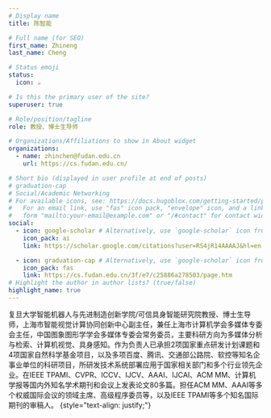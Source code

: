 ```yaml
---
# Display name
title: 陈智能

# Full name (for SEO)
first_name: Zhineng
last_name: Cheng

# Status emoji
status:
  icon: ☕️

# Is this the primary user of the site?
superuser: true

# Role/position/tagline
role: 教授、博士生导师

# Organizations/Affiliations to show in About widget
organizations:
  - name: zhinchen@fudan.edu.cn
    url: https://cs.fudan.edu.cn/

# Short bio (displayed in user profile at end of posts)
# graduation-cap
# Social/Academic Networking
# For available icons, see: https://docs.hugoblox.com/getting-started/page-builder/#icons
#   For an email link, use "fas" icon pack, "envelope" icon, and a link in the
#   form "mailto:your-email@example.com" or "/#contact" for contact widget.
social:
  - icon: google-scholar # Alternatively, use `google-scholar` icon from `ai` icon pack
    icon_pack: ai
    link: https://scholar.google.com/citations?user=RS4jR14AAAAJ&hl=en

  - icon: graduation-cap # Alternatively, use `google-scholar` icon from `ai` icon pack
    icon_pack: fas
    link: https://cs.fudan.edu.cn/3f/e7/c25886a278503/page.htm
# Highlight the author in author lists? (true/false)
highlight_name: true
---
```

复旦大学智能机器人与先进制造创新学院/可信具身智能研究院教授、博士生导师，上海市智能视觉计算协同创新中心副主任，兼任上海市计算机学会多媒体专委会主任，中国图象图形学学会多媒体专委会常务委员，主要科研方向为多媒体分析与检索、计算机视觉、具身感知。作为负责人已承担2项国家重点研发计划课题和4项国家自然科学基金项目，以及多项百度、腾讯、交通部公路院、软控等知名企事业单位的科研项目，所研发技术系统部署应用于国家相关部门和多个行业领先企业。在IEEE TPAMI、CVPR、ICCV、IJCV、AAAI、IJCAI、ACM MM、计算机学报等国内外知名学术期刊和会议上发表论文80多篇。担任ACM MM、AAAI等多个权威国际会议的领域主席、高级程序委员等，以及IEEE TPAMI等多个知名国际期刊的审稿人。
{style="text-align: justify;"}
